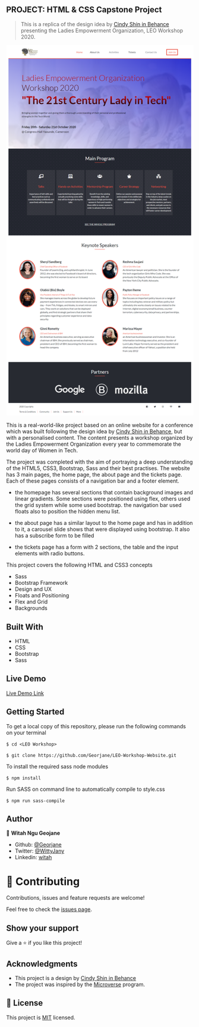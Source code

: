 ## PROJECT: HTML & CSS Capstone Project
> This is a replica of the design idea by [Cindy Shin in Behance](https://www.behance.net/gallery/29845175/CC-Global-Summit-2015) presenting the Ladies Empowerment Organization, LEO Workshop 2020.

![screenshot](./images/screenshot.png)

This is a real-world-like project based on an online website for a conference which was built following the design idea by [Cindy Shin in Behance](https://www.behance.net/gallery/29845175/CC-Global-Summit-2015), but with a personalised content. 
The content presents a workshop organized by the Ladies Empowerment Organization every year to commemorate the world day of Women in Tech.

The project was completed with the aim of portraying a deep understanding of the HTML5, CSS3, Bootstrap, Sass and their best practises.
The website has 3 main pages, the home page, the about page and the tickets page.
Each of these pages consists of a navigation bar and a footer element.

- the homepage has several sections that contain background images and linear gradients. Some sections were positioned using flex, others used the grid system while some used bootstrap. the navigation bar used floats also to position the hidden menu list.

- the about page has a similar layout to the home page and has in addition to it, a carousel slide shows that were displayed using bootstrap. It also has a subscribe form to be filled

- the tickets page has a form with 2 sections, the table and the input elements with radio buttons.

This project covers the following HTML and CSS3 concepts
- Sass
- Bootstrap Framework
- Design and UX
- Floats and Positioning
- Flex and Grid
- Backgrounds

## Built With
- HTML
- CSS
- Bootstrap
- Sass

## Live Demo

[Live Demo Link](https://rawcdn.githack.com/Georjane/LEO-Workshop-Website/59e90b5cb81d339ce81902e02f5d79dc76c46ec1/index.html)


## Getting Started
To get a local copy of this repository, please run the following commands on your terminal

```
$ cd <LEO Workshop>
```

```
$ git clone https://github.com/Georjane/LEO-Workshop-Website.git
```

To install the required sass node modules

```
$ npm install
```
Run SASS on command line to automatically compile to style.css

```
$ npm run sass-compile
```

## Author

👤 **Witah Ngu Geojane**

- Github: [@Georjane](https://github.com/Georjane)
- Twitter: [@WittyJany](https://twitter.com/WittyJany)
- Linkedin: [witah](https://www.linkedin.com/in/witah-georjane-74b8bb184)



# 🤝 Contributing

Contributions, issues and feature requests are welcome!

Feel free to check the [issues page](https://github.com/Georjane/LEO-Workshop-Website/issues).

## Show your support

Give a ⭐️ if you like this project!

## Acknowledgments

- This project is a design by [Cindy Shin in Behance](https://www.behance.net/gallery/29845175/CC-Global-Summit-2015)
- The project was inspired by the [Microverse](https://www.microverse.org/) program.

## 📝 License

This project is [MIT](lic.url) licensed.
